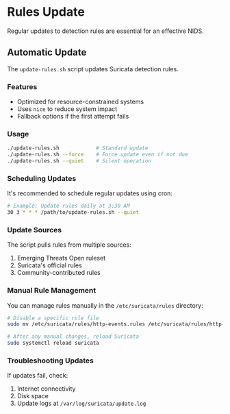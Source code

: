 # Rules Update

Regular updates to detection rules are essential for an effective NIDS.

## Automatic Update

The `update-rules.sh` script updates Suricata detection rules.

### Features

- Optimized for resource-constrained systems
- Uses `nice` to reduce system impact
- Fallback options if the first attempt fails

### Usage

```bash
./update-rules.sh            # Standard update
./update-rules.sh --force    # Force update even if not due
./update-rules.sh --quiet    # Silent operation
```

### Scheduling Updates

It's recommended to schedule regular updates using cron:

```bash
# Example: Update rules daily at 3:30 AM
30 3 * * * /path/to/update-rules.sh --quiet
```

### Update Sources

The script pulls rules from multiple sources:

1. Emerging Threats Open ruleset
2. Suricata's official rules
3. Community-contributed rules

### Manual Rule Management

You can manage rules manually in the `/etc/suricata/rules` directory:

```bash
# Disable a specific rule file
sudo mv /etc/suricata/rules/http-events.rules /etc/suricata/rules/http-events.rules.disabled

# After any manual changes, reload Suricata
sudo systemctl reload suricata
```

### Troubleshooting Updates

If updates fail, check:

1. Internet connectivity
2. Disk space
3. Update logs at `/var/log/suricata/update.log`
